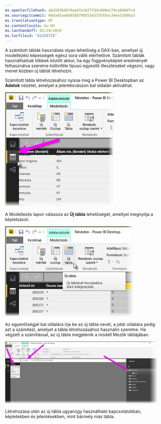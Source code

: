 ```yaml
---
ms.openlocfilehash: a6d283048f0a4d7e282f7d4c608e279ca848dfc9
ms.sourcegitcommit: 60dad5aa0d85db790553e537bf8ac34ee3289ba3
ms.translationtype: HT
ms.contentlocale: hu-HU
ms.lasthandoff: 05/29/2019
ms.locfileid: "61255715"
---
```

A számított táblák használata olyan lehetőség a DAX-ban, amellyel új modellezési képességek egész sora válik elérhetővé. Számított táblák használhatóak többek között akkor, ha egy függvényképlet eredményét felhasználva szeretne különféle típusú egyesítő illesztéseket végezni, vagy menet közben új táblát létrehozni.

Számított tábla létrehozásához nyissa meg a Power BI Desktopban az **Adatok** nézetet, amelyet a jelentésvászon bal oldalán aktiválhat.

![](media/2-6-create-calculated-tables/2-6_1.png)

A Modellezés lapon válassza az **Új tábla** lehetőséget, amellyel megnyitja a képletsávot.

![](media/2-6-create-calculated-tables/2-6_1b.png)

Az egyenlőségjel bal oldalára írja be az új tábla nevét, a jobb oldalára pedig azt a számítást, amelyet a tábla létrehozásához használni szeretne. Ha végzett a számítással, az új tábla megjelenik a modell Mezők táblájában.

![](media/2-6-create-calculated-tables/2-6_2.png)

Létrehozása után az új tábla ugyanúgy használható kapcsolatokban, képletekben és jelentésekben, mint bármely más tábla.

